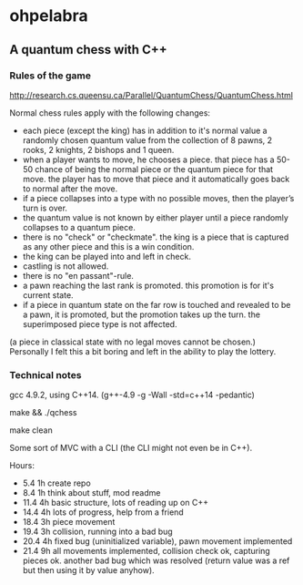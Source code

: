 # ohpelabra

## A quantum chess with C++

### Rules of the game

http://research.cs.queensu.ca/Parallel/QuantumChess/QuantumChess.html

Normal chess rules apply with the following changes:
- each piece (except the king) has in addition to it's normal value a randomly chosen quantum value from the collection of 8 pawns, 2 rooks, 2 knights, 2 bishops and 1 queen.
- when a player wants to move, he chooses a piece. that piece has a 50-50 chance of being the normal piece or the quantum piece for that move. the player has to move that piece and it automatically goes back to normal after the move.
- if a piece collapses into a type with no possible moves, then the player’s turn is over.
- the quantum value is not known by either player until a piece randomly collapses to a quantum piece.
- there is no "check" or "checkmate". the king is a piece that is captured as any other piece and this is a win condition.
- the king can be played into and left in check.
- castling is not allowed.
- there is no "en passant"-rule.
- a pawn reaching the last rank is promoted. this promotion is for it's current state.
- if a piece in quantum state on the far row is touched and revealed to be a pawn, it is promoted, but the promotion takes up the turn. the superimposed piece type is not affected.


(a piece in classical state with no legal moves cannot be chosen.) Personally I felt this a bit boring and left in the ability to play the lottery.


### Technical notes

gcc 4.9.2, using C++14. (g++-4.9 -g -Wall -std=c++14 -pedantic)

make && ./qchess

make clean

Some sort of MVC with a CLI (the CLI might not even be in C++).

Hours:
- 5.4 1h create repo
- 8.4 1h think about stuff, mod readme
- 11.4 4h basic structure, lots of reading up on C++
- 14.4 4h lots of progress, help from a friend
- 18.4 3h piece movement
- 19.4 3h collision, running into a bad bug
- 20.4 4h fixed bug (uninitialized variable), pawn movement implemented
- 21.4 9h all movements implemented, collision check ok, capturing pieces ok. another bad bug which was resolved (return value was a ref but then using it by value anyhow).
